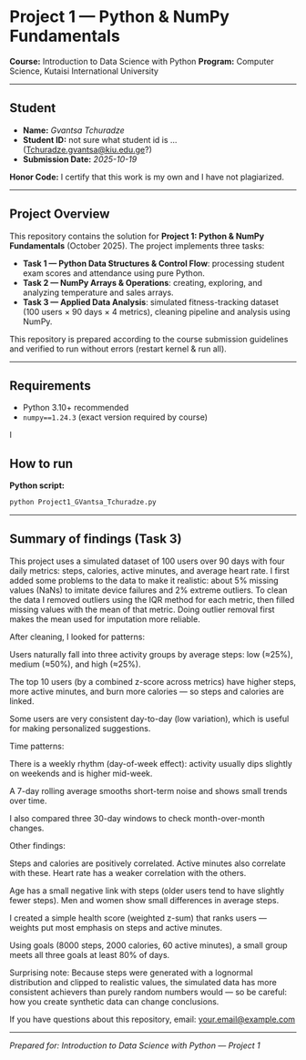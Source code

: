 # Project 1 — Python & NumPy Fundamentals

**Course:** Introduction to Data Science with Python
**Program:** Computer Science, Kutaisi International University

---

## Student

* **Name:** *Gvantsa Tchuradze*
* **Student ID:** not sure what student id is ... (Tchuradze.gvantsa@kiu.edu.ge?)
* **Submission Date:** *2025-10-19*

**Honor Code:** I certify that this work is my own and I have not plagiarized.

---

## Project Overview

This repository contains the solution for **Project 1: Python & NumPy Fundamentals** (October 2025). The project implements three tasks:

* **Task 1 — Python Data Structures & Control Flow**: processing student exam scores and attendance using pure Python.
* **Task 2 — NumPy Arrays & Operations**: creating, exploring, and analyzing temperature and sales arrays.
* **Task 3 — Applied Data Analysis**: simulated fitness-tracking dataset (100 users × 90 days × 4 metrics), cleaning pipeline and analysis using NumPy.

This repository is prepared according to the course submission guidelines and verified to run without errors (restart kernel & run all).

---


## Requirements

* Python 3.10+ recommended
* `numpy==1.24.3` (exact version required by course)

I
## How to run

**Python script:**

```bash
python Project1_GVantsa_Tchuradze.py
```
---

## Summary of findings (Task 3)

This project uses a simulated dataset of 100 users over 90 days with four daily metrics: steps, calories, active minutes, and average heart rate. I first added some problems to the data to make it realistic: about 5% missing values (NaNs) to imitate device failures and 2% extreme outliers. To clean the data I removed outliers using the IQR method for each metric, then filled missing values with the mean of that metric. Doing outlier removal first makes the mean used for imputation more reliable.

After cleaning, I looked for patterns:

Users naturally fall into three activity groups by average steps: low (≈25%), medium (≈50%), and high (≈25%).

The top 10 users (by a combined z-score across metrics) have higher steps, more active minutes, and burn more calories — so steps and calories are linked.

Some users are very consistent day-to-day (low variation), which is useful for making personalized suggestions.

Time patterns:

There is a weekly rhythm (day-of-week effect): activity usually dips slightly on weekends and is higher mid-week.

A 7-day rolling average smooths short-term noise and shows small trends over time.

I also compared three 30-day windows to check month-over-month changes.

Other findings:

Steps and calories are positively correlated. Active minutes also correlate with these. Heart rate has a weaker correlation with the others.

Age has a small negative link with steps (older users tend to have slightly fewer steps). Men and women show small differences in average steps.

I created a simple health score (weighted z-sum) that ranks users — weights put most emphasis on steps and active minutes.

Using goals (8000 steps, 2000 calories, 60 active minutes), a small group meets all three goals at least 80% of days.

Surprising note: Because steps were generated with a lognormal distribution and clipped to realistic values, the simulated data has more consistent achievers than purely random numbers would — so be careful: how you create synthetic data can change conclusions.


If you have questions about this repository, email: [your.email@example.com](mailto:Tchuradze.gvantsa@kiu.edu.ge)

---

*Prepared for: Introduction to Data Science with Python — Project 1*
